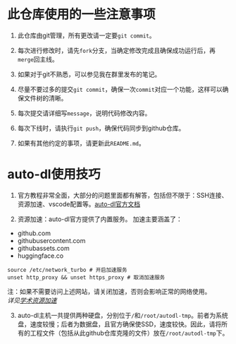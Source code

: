 
# 此仓库使用的一些注意事项
1. 此仓库由git管理，所有更改请一定要`git commit`。  

2. 每次进行修改时，请先`fork`分支，当确定修改完成且确保成功运行后，再`merge`回主线。  

3. 如果对于git不熟悉，可以参见我在群里发布的笔记。  

4. 尽量不要过多的提交`git commit`，确保一次`commit`对应一个功能，这样可以确保文件树的清晰。  

5. 每次提交请详细写`message`，说明代码修改内容。

6. 每次下线时，请执行`git push`，确保代码同步到github仓库。

7. 如果有其他约定的事项，请更新此`README.md`。

# auto-dl使用技巧
1. 官方教程非常全面，大部分的问题里面都有解答，包括但不限于：SSH连接、资源加速、vscode配置等。[auto-dl官方文档](https://www.autodl.com/docs/)  

2. 资源加速：auto-dl官方提供了内置服务。 
加速主要涵盖了：
+ github.com
+ githubusercontent.com
+ githubassets.com
+ huggingface.co
```shell
source /etc/network_turbo # 开启加速服务
unset http_proxy && unset https_proxy # 取消加速服务
```
注：如果不需要访问上述网站，请关闭加速，否则会影响正常的网络使用。    
*详见[学术资源加速](https://www.autodl.com/docs/network_turbo/)*

3. auto-dl主机一共提供两种硬盘，分别位于`/`和`/root/autodl-tmp`。前者为系统盘，速度较慢；后者为数据盘，且官方确保使SSD，速度较快。因此，请将所有的工程文件（包括从此github仓库克隆的文件）放在`/root/autodl-tmp`下。
